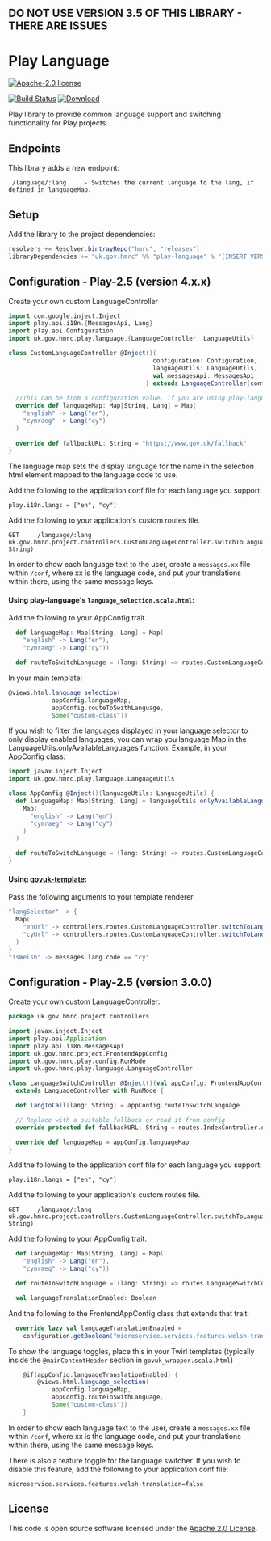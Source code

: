 ## DO NOT USE VERSION 3.5 OF THIS LIBRARY - THERE ARE ISSUES


# Play Language

[![Apache-2.0 license](http://img.shields.io/badge/license-Apache-brightgreen.svg)](http://www.apache.org/licenses/LICENSE-2.0.html)

[![Build Status](https://travis-ci.org/hmrc/play-language.svg)](https://travis-ci.org/hmrc/play-language) [![Download](https://api.bintray.com/packages/hmrc/releases/play-language/images/download.svg)](https://bintray.com/hmrc/releases/play-language/_latestVersion)

Play library to provide common language support and switching functionality for Play projects.

## Endpoints

This library adds a new endpoint:

```
 /language/:lang     - Switches the current language to the lang, if defined in languageMap.
```

## Setup

Add the library to the project dependencies:

``` scala
resolvers += Resolver.bintrayRepo("hmrc", "releases")
libraryDependencies += "uk.gov.hmrc" %% "play-language" % "[INSERT VERSION]"
```

## Configuration - Play-2.5 (version 4.x.x)

Create your own custom LanguageController

``` scala
import com.google.inject.Inject
import play.api.i18n.{MessagesApi, Lang}
import play.api.Configuration
import uk.gov.hmrc.play.language.{LanguageController, LanguageUtils}

class CustomLanguageController @Inject()(
                                        configuration: Configuration,
                                        languageUtils: LanguageUtils,
                                        val messagesApi: MessagesApi
                                      ) extends LanguageController(configuration, languageUtils) {
  
  //This can be from a configuration value. If you are using play-language's html, this should be from the configuration value set below
  override def languageMap: Map[String, Lang] = Map(
    "english" -> Lang("en"),
    "cymraeg" -> Lang("cy")    
  )
  
  override def fallbackURL: String = "https://www.gov.uk/fallback"                           
}
```

The language map sets the display language for the name in the selection html element mapped to the language code to use.

Add the following to the application conf file for each language you support:

```
play.i18n.langs = ["en", "cy"]
```

Add the following to your application's custom routes file.

```
GET     /language/:lang       uk.gov.hmrc.project.controllers.CustomLanguageController.switchToLanguage(lang: String)
```

In order to show each language text to the user, create a `messages.xx` file within `/conf`, where xx is the language code, and put your translations within there, using the same message keys.


#### Using play-language's `language_selection.scala.html`:
Add the following to your AppConfig trait.

``` scala
  def languageMap: Map[String, Lang] = Map(
    "english" -> Lang("en"),
    "cymraeg" -> Lang("cy"))

  def routeToSwitchLanguage = (lang: String) => routes.CustomLanguageController.switchToLanguage(lang)
```

In your main template:
``` scala
@views.html.language_selection(
            appConfig.languageMap,
            appConfig.routeToSwithLanguage,
            Some("custom-class"))
```

If you wish to filter the languages displayed in your language selector to only display enabled languages, you can wrap you language Map in the LanguageUtils.onlyAvailableLanguages function.
Example, in your AppConfig class:

``` scala
import javax.inject.Inject
import uk.gov.hmrc.play.language.LanguageUtils

class AppConfig @Inject()(languageUtils: LanguageUtils) {
  def languageMap: Map[String, Lang] = languageUtils.onlyAvailableLanguages(
    Map(
      "english" -> Lang("en"),
      "cymraeg" -> Lang("cy")
    )
  )

  def routeToSwitchLanguage = (lang: String) => routes.CustomLanguageController.switchToLanguage(lang)
}

```


#### Using [govuk-template]("https://github.com/hmrc/govuk-template"):
Pass the following arguments to your template renderer
``` scala 
"langSelector" -> {
  Map(
    "enUrl" -> controllers.routes.CustomLanguageController.switchToLanguage("english"),
    "cyUrl" -> controllers.routes.CustomLanguageController.switchToLanguage("cymraeg")
  )
}
"isWelsh" -> messages.lang.code == "cy"

```



## Configuration - Play-2.5 (version 3.0.0)

Create your own custom LanguageController:

``` scala
package uk.gov.hmrc.project.controllers

import javax.inject.Inject
import play.api.Application
import play.api.i18n.MessagesApi
import uk.gov.hmrc.project.FrontendAppConfig
import uk.gov.hmrc.play.config.RunMode
import uk.gov.hmrc.play.language.LanguageController

class LanguageSwitchController @Inject()(val appConfig: FrontendAppConfig, override implicit val messagesApi: MessagesApi, implicit val app: Application)
  extends LanguageController with RunMode {

  def langToCall(lang: String) = appConfig.routeToSwitchLanguage

  // Replace with a suitable fallback or read it from config
  override protected def fallbackURL: String = routes.IndexController.onPageLoad().url

  override def languageMap = appConfig.languageMap
}
```

Add the following to the application conf file for each language you support:

```
play.i18n.langs = ["en", "cy"]
```

Add the following to your application's custom routes file.

```
GET     /language/:lang       uk.gov.hmrc.project.controllers.CustomLanguageController.switchToLanguage(lang: String)
```

Add the following to your AppConfig trait.

``` scala
  def languageMap: Map[String, Lang] = Map(
    "english" -> Lang("en"),
    "cymraeg" -> Lang("cy"))

  def routeToSwitchLanguage = (lang: String) => routes.LanguageSwitchController.switchToLanguage(lang)

  val languageTranslationEnabled: Boolean
```

And the following to the FrontendAppConfig class that extends that trait:

``` scala
  override lazy val languageTranslationEnabled =
    configuration.getBoolean("microservice.services.features.welsh-translation").getOrElse(true)
```

To show the language toggles, place this in your Twirl templates (typically inside the `@mainContentHeader` section in `govuk_wrapper.scala.html`)

``` scala
    @if(appConfig.languageTranslationEnabled) {
        @views.html.language_selection(
            appConfig.languageMap,
            appConfig.routeToSwithLanguage,
            Some("custom-class"))
    }
```

In order to show each language text to the user, create a `messages.xx` file within `/conf`, where xx is the language code, and put your translations within there, using the same message keys.

There is also a feature toggle for the language switcher. If you wish to disable this feature, add the following to your application.conf file:

```
microservice.services.features.welsh-translation=false
```

## License ##
 
This code is open source software licensed under the [Apache 2.0 License]("http://www.apache.org/licenses/LICENSE-2.0.html").

